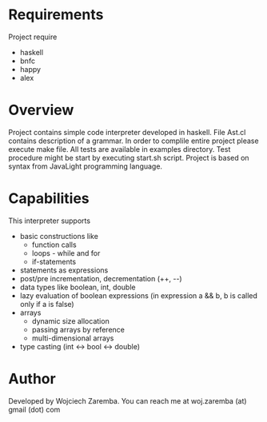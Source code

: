Requirements
============
Project require
- haskell
- bnfc
- happy
- alex 

Overview
========
Project contains simple code interpreter developed in haskell. File Ast.cl contains description of a grammar. In order to complile entire project please execute make file. All tests are available in examples directory. Test procedure might be start by executing start.sh script. Project is based on syntax from JavaLight programming language.

Capabilities
============
This interpreter supports 
- basic constructions like
  - function calls
  - loops - while and for
  - if-statements
- statements as expressions
- post/pre incrementation, decrementation (++, --)
- data types like boolean, int, double
- lazy evaluation of boolean expressions (in expression a && b, b is called only if a is false)
- arrays 
  - dynamic size allocation
  - passing arrays by reference
  - multi-dimensional arrays
- type casting (int <-> bool <-> double)


Author
======
Developed by Wojciech Zaremba. You can reach me at woj.zaremba (at) gmail (dot) com
